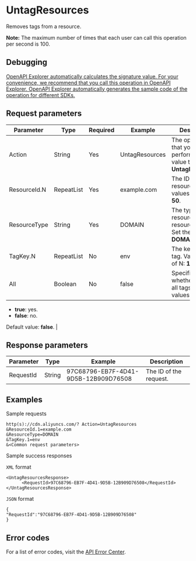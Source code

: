 # UntagResources

Removes tags from a resource.

**Note:** The maximum number of times that each user can call this operation per second is 100.

## Debugging

[OpenAPI Explorer automatically calculates the signature value. For your convenience, we recommend that you call this operation in OpenAPI Explorer. OpenAPI Explorer automatically generates the sample code of the operation for different SDKs.](https://api.aliyun.com/#product=Cdn&api=UntagResources&type=RPC&version=2018-05-10)

## Request parameters

|Parameter|Type|Required|Example|Description|
|---------|----|--------|-------|-----------|
|Action|String|Yes|UntagResources|The operation that you want to perform. Set the value to **UntagResources**. |
|ResourceId.N|RepeatList|Yes|example.com|The ID of the resource. Valid values of N: **1** to **50**. |
|ResourceType|String|Yes|DOMAIN|The type of resource. The resource type. Set the value to **DOMAIN**. |
|TagKey.N|RepeatList|No|env|The key of the tag. Valid values of N: **1** to **20**. |
|All|Boolean|No|false|Specifies whether to delete all tags. Valid values:

-   **true**: yes.
-   **false**: no.

Default value: **false**. |

## Response parameters

|Parameter|Type|Example|Description|
|---------|----|-------|-----------|
|RequestId|String|97C68796-EB7F-4D41-9D5B-12B909D76508|The ID of the request. |

## Examples

Sample requests

```
http(s)://cdn.aliyuncs.com/? Action=UntagResources
&ResourceId.1=example.com
&ResourceType=DOMAIN
&TagKey.1=env
&<Common request parameters>
```

Sample success responses

`XML` format

```
<UntagResourcesResponse>    
      <RequestId>97C68796-EB7F-4D41-9D5B-12B909D76508</RequestId>
</UntagResourcesResponse>
```

`JSON` format

```
{
"RequestId":"97C68796-EB7F-4D41-9D5B-12B909D76508"
}
```

## Error codes

For a list of error codes, visit the [API Error Center](https://error-center.alibabacloud.com/status/product/Cdn).

